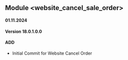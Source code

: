 ## Module <website_cancel_sale_order>

#### 01.11.2024
#### Version 18.0.1.0.0
#### ADD

- Initial Commit for Website Cancel Order
